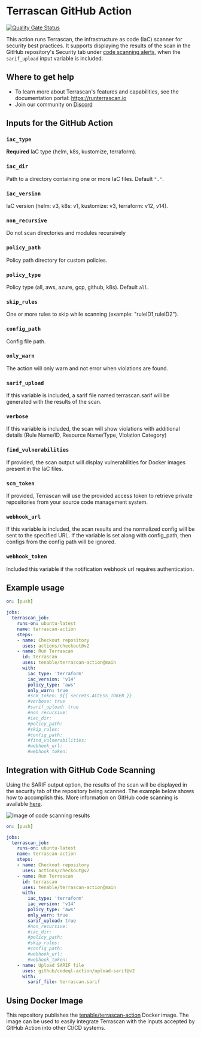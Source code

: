 # Terrascan GitHub Action
[![Quality Gate Status](https://sonarcloud.io/api/project_badges/measure?project=tenable_terrascan-action&metric=alert_status)](https://sonarcloud.io/summary/new_code?id=tenable_terrascan-action)

This action runs Terrascan, the infrastructure as code (IaC) scanner for security best practices. It supports displaying the results of the scan in the GitHub repository's Security tab under [code scanning alerts](https://docs.github.com/en/code-security/secure-coding/automatically-scanning-your-code-for-vulnerabilities-and-errors/about-code-scanning), when the `sarif_upload` input variable is included.

## Where to get help

* To learn more about Terrascan's features and capabilities, see the documentation portal: https://runterrascan.io
* Join our community on [Discord](https://discord.gg/ScUPMzyG3n)

## Inputs for the GitHub Action
### `iac_type`
**Required** IaC type (helm, k8s, kustomize, terraform).

### `iac_dir`
Path to a directory containing one or more IaC files. Default `"."`.

### `iac_version`
IaC version (helm: v3, k8s: v1, kustomize: v3, terraform: v12, v14).

### `non_recursive`
Do not scan directories and modules recursively

### `policy_path`
Policy path directory for custom policies.

### `policy_type`
Policy type (all, aws, azure, gcp, github, k8s). Default `all`.

### `skip_rules`
One or more rules to skip while scanning (example: "ruleID1,ruleID2").

### `config_path`
Config file path.

### `only_warn`
The action will only warn and not error when violations are found.

### `sarif_upload`
If this variable is included, a sarif file named terrascan.sarif will be generated with the results of the scan.

### `verbose`
If this variable is included, the scan will show violations with additional details (Rule Name/ID, Resource Name/Type, Violation Category)

### `find_vulnerabilities`
If provided, the scan output will display vulnerabilities for Docker images present in the IaC files.

### `scm_token`
If provided, Terrascan will use the provided access token to retrieve private repositories from your source code management system.

### `webhook_url`
If this variable is included, the scan results and the normalized config will be sent to the specified URL. If the variable is set along with config_path, then configs from the config path will be ignored.

### `webhook_token`
Included this variable if the notification webhook url requires authentication.

## Example usage

```yaml
on: [push]

jobs:
  terrascan_job:
    runs-on: ubuntu-latest
    name: terrascan-action
    steps:
    - name: Checkout repository
      uses: actions/checkout@v2
    - name: Run Terrascan
      id: terrascan
      uses: tenable/terrascan-action@main
      with:
        iac_type: 'terraform'
        iac_version: 'v14'
        policy_type: 'aws'
        only_warn: true
        #scm_token: ${{ secrets.ACCESS_TOKEN }}
        #verbose: true
        #sarif_upload: true
        #non_recursive:
        #iac_dir:
        #policy_path:
        #skip_rules:
        #config_path:
        #find_vulnerabilities:
        #webhook_url:
        #webhook_token:
```

## Integration with GitHub Code Scanning

Using the SARIF output option, the results of the scan will be displayed in the security tab of the repository being scanned. The example below shows how to accomplish this. More information on GitHub code scanning is available [here](https://docs.github.com/en/code-security/secure-coding/automatically-scanning-your-code-for-vulnerabilities-and-errors/about-code-scanning#about-third-party-code-scanning-tools).

![Image of code scanning results](code-scanning.png)

```yaml
on: [push]

jobs:
  terrascan_job:
    runs-on: ubuntu-latest
    name: terrascan-action
    steps:
    - name: Checkout repository
      uses: actions/checkout@v2
    - name: Run Terrascan
      id: terrascan
      uses: tenable/terrascan-action@main
      with:
        iac_type: 'terraform'
        iac_version: 'v14'
        policy_type: 'aws'
        only_warn: true
        sarif_upload: true
        #non_recursive:
        #iac_dir:
        #policy_path:
        #skip_rules:
        #config_path:
        #webhook_url:
        #webhook_token:
    - name: Upload SARIF file
      uses: github/codeql-action/upload-sarif@v2
      with:
        sarif_file: terrascan.sarif
```

## Using Docker Image

This repository publishes the [tenable/terrascan-action](https://hub.docker.com/r/tenable/terrascan-action) Docker image. The image can be used to easily integrate Terrascan with the inputs accepted by GitHub Action into other CI/CD systems.
